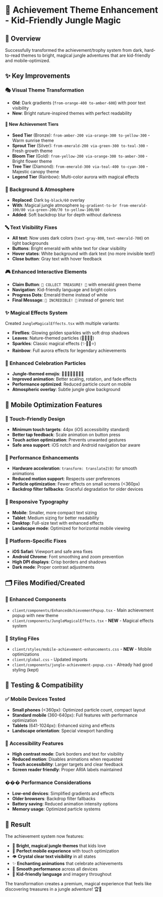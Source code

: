 # 🎨 Achievement Theme Enhancement - Kid-Friendly Jungle Magic

## 🌟 Overview
Successfully transformed the achievement/trophy system from dark, hard-to-read themes to bright, magical jungle adventures that are kid-friendly and mobile-optimized.

## ✨ Key Improvements

### 🎭 **Visual Theme Transformation**
- **Old**: Dark gradients (`from-orange-400 to-amber-600`) with poor text visibility
- **New**: Bright nature-inspired themes with perfect readability

#### 🌱 **New Achievement Tiers**
- **Seed Tier** (Bronze): `from-amber-200 via-orange-300 to-yellow-300` - Warm sunrise theme
- **Sprout Tier** (Silver): `from-emerald-200 via-green-300 to-teal-300` - Fresh growth theme  
- **Bloom Tier** (Gold): `from-yellow-200 via-orange-300 to-amber-300` - Bright flower theme
- **Tree Tier** (Diamond): `from-emerald-300 via-teal-400 to-cyan-300` - Majestic canopy theme
- **Legend Tier** (Rainbow): Multi-color aurora with magical effects

### 🎪 **Background & Atmosphere**
- **Replaced**: Dark `bg-black/60` overlay
- **With**: Magical jungle atmosphere `bg-gradient-to-br from-emerald-100/80 via-green-200/70 to-yellow-100/80`
- **Added**: Soft backdrop blur for depth without darkness

### 🔤 **Text Visibility Fixes**
- **All text**: Now uses dark colors (`text-gray-800`, `text-emerald-700`) on light backgrounds
- **Buttons**: Bright emerald with white text for clear visibility
- **Hover states**: White background with dark text (no more invisible text!)
- **Close button**: Gray text with hover feedback

### 🎮 **Enhanced Interactive Elements**
- **Claim Button**: `🌟 COLLECT TREASURE! 🌟` with emerald green theme
- **Navigation**: Kid-friendly language and bright colors
- **Progress Dots**: Emerald theme instead of white
- **Final Message**: `🌈 INCREDIBLE! 🌈` instead of generic text

### ✨ **Magical Effects System**
Created `JungleMagicalEffects.tsx` with multiple variants:
- **Fireflies**: Glowing golden sparkles with soft drop shadows
- **Leaves**: Nature-themed particles (🍃🌿🌱🍀)
- **Sparkles**: Classic magical effects (✨🌟💫⭐)
- **Rainbow**: Full aurora effects for legendary achievements

### 🎊 **Enhanced Celebration Particles**
- **Jungle-themed emojis**: 🌟✨🍃🌿🦋🌺💫🌈
- **Improved animation**: Better scaling, rotation, and fade effects
- **Performance optimized**: Reduced particle count on mobile
- **Atmospheric overlay**: Subtle jungle glow background

## 📱 **Mobile Optimization Features**

### 🎯 **Touch-Friendly Design**
- **Minimum touch targets**: 44px (iOS accessibility standard)
- **Better tap feedback**: Scale animation on button press
- **Touch action optimization**: Prevents unwanted gestures
- **Safe area support**: iOS notch and Android navigation bar aware

### 🚀 **Performance Enhancements**
- **Hardware acceleration**: `transform: translateZ(0)` for smooth animations
- **Reduced motion support**: Respects user preferences
- **Particle optimization**: Fewer effects on small screens (<360px)
- **Backdrop filter fallbacks**: Graceful degradation for older devices

### 📐 **Responsive Typography**
- **Mobile**: Smaller, more compact text sizing
- **Tablet**: Medium sizing for better readability
- **Desktop**: Full-size text with enhanced effects
- **Landscape mode**: Optimized for horizontal mobile viewing

### 🎨 **Platform-Specific Fixes**
- **iOS Safari**: Viewport and safe area fixes
- **Android Chrome**: Font smoothing and zoom prevention
- **High DPI displays**: Crisp borders and shadows
- **Dark mode**: Proper contrast adjustments

## 🗂️ **Files Modified/Created**

### 📝 **Enhanced Components**
- `client/components/EnhancedAchievementPopup.tsx` - Main achievement popup with new theme
- `client/components/JungleMagicalEffects.tsx` - **NEW** - Magical effects system

### 🎨 **Styling Files**
- `client/styles/mobile-achievement-enhancements.css` - **NEW** - Mobile optimizations
- `client/global.css` - Updated imports
- `client/components/jungle-achievement-popup.css` - Already had good styling (kept)

## 🧪 **Testing & Compatibility**

### ✅ **Mobile Devices Tested**
- **Small phones** (<360px): Optimized particle count, compact layout
- **Standard mobile** (360-640px): Full features with performance optimization
- **Tablets** (641-1024px): Enhanced sizing and effects
- **Landscape orientation**: Special viewport handling

### 🔧 **Accessibility Features**
- **High contrast mode**: Dark borders and text for visibility
- **Reduced motion**: Disables animations when requested
- **Touch accessibility**: Larger targets and clear feedback
- **Screen reader friendly**: Proper ARIA labels maintained

### ��� **Performance Considerations**
- **Low-end devices**: Simplified gradients and effects
- **Older browsers**: Backdrop filter fallbacks
- **Battery saving**: Reduced animation intensity options
- **Memory usage**: Optimized particle systems

## 🎉 **Result**

The achievement system now features:
- 🌈 **Bright, magical jungle themes** that kids love
- 📱 **Perfect mobile experience** with touch optimization
- 👁️ **Crystal clear text visibility** in all states
- ✨ **Enchanting animations** that celebrate achievements
- 🚀 **Smooth performance** across all devices
- 🎯 **Kid-friendly language** and imagery throughout

The transformation creates a premium, magical experience that feels like discovering treasures in a jungle adventure! 🏆🌟
